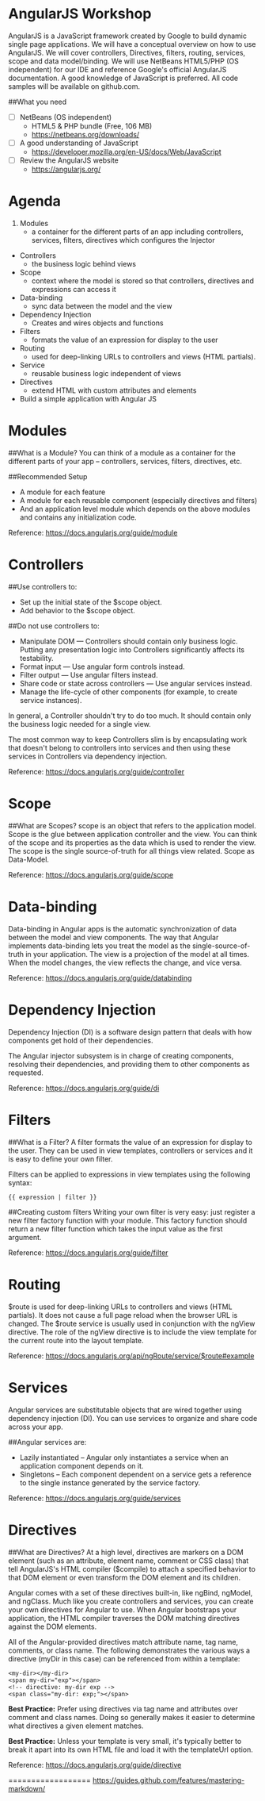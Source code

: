 AngularJS Workshop
==================

AngularJS is a JavaScript framework created by Google to build dynamic single page applications.  We will have a conceptual overview on how to use AngularJS.  We will cover controllers, Directives, filters, routing, services, scope and data model/binding. We will use NetBeans HTML5/PHP (OS independent)  for our IDE and reference Google's official AngularJS documentation. A good knowledge of JavaScript is preferred.  All code samples will be available on github.com.

##What you need

- [ ] NetBeans (OS independent)
	- HTML5 & PHP bundle (Free, 106 MB)
	- https://netbeans.org/downloads/
- [ ] A good understanding of JavaScript
	- https://developer.mozilla.org/en-US/docs/Web/JavaScript
- [ ] Review the AngularJS website
	- https://angularjs.org/

Agenda
==================

1. Modules 
	- a container for the different parts of an app including controllers, services, filters, directives which configures the Injector
- Controllers 
	- the business logic behind views
- Scope 
	- context where the model is stored so that controllers, directives and expressions can access it
- Data-binding 
	- sync data between the model and the view
- Dependency Injection 
	- Creates and wires objects and functions
- Filters 
	- formats the value of an expression for display to the user
- Routing 
	- used for deep-linking URLs to controllers and views (HTML partials).
- Service 
	- reusable business logic independent of views
- Directives 
	- extend HTML with custom attributes and elements
- Build a simple application with Angular JS


Modules
==================

##What is a Module?
You can think of a module as a container for the different parts of your app – controllers, services, filters, directives, etc.

##Recommended Setup
* A module for each feature
* A module for each reusable component (especially directives and filters)
* And an application level module which depends on the above modules and contains any initialization code.

Reference: 
https://docs.angularjs.org/guide/module



Controllers
==================

##Use controllers to:
* Set up the initial state of the $scope object.
* Add behavior to the $scope object.

##Do not use controllers to:
* Manipulate DOM — Controllers should contain only business logic. Putting any presentation logic into Controllers significantly affects its testability.
* Format input — Use angular form controls instead.
* Filter output — Use angular filters instead.
* Share code or state across controllers — Use angular services instead.
* Manage the life-cycle of other components (for example, to create service instances).

In general, a Controller shouldn't try to do too much. It should contain only the business logic needed for a single view.

The most common way to keep Controllers slim is by encapsulating work that doesn't belong to controllers into services and then using these services in Controllers via dependency injection. 

Reference: 
https://docs.angularjs.org/guide/controller


Scope 
==================

##What are Scopes?
scope is an object that refers to the application model. Scope is the glue between application controller and the view.  You can think of the scope and its properties as the data which is used to render the view. The scope is the single source-of-truth for all things view related. Scope as Data-Model.

Reference: 
https://docs.angularjs.org/guide/scope



Data-binding
==================

Data-binding in Angular apps is the automatic synchronization of data between the model and view components. The way that Angular implements data-binding lets you treat the model as the single-source-of-truth in your application. The view is a projection of the model at all times. When the model changes, the view reflects the change, and vice versa.

Reference: 
https://docs.angularjs.org/guide/databinding

Dependency Injection
==================
Dependency Injection (DI) is a software design pattern that deals with how components get hold of their dependencies.

The Angular injector subsystem is in charge of creating components, resolving their dependencies, and providing them to other components as requested.

Reference: 
https://docs.angularjs.org/guide/di


Filters
==================

##What is a Filter?
A filter formats the value of an expression for display to the user. They can be used in view templates, controllers or services and it is easy to define your own filter.

Filters can be applied to expressions in view templates using the following syntax:
```
{{ expression | filter }}
```

##Creating custom filters
Writing your own filter is very easy: just register a new filter factory function with your module. This factory function should return a new filter function which takes the input value as the first argument.

Reference: 
https://docs.angularjs.org/guide/filter


Routing
==================

$route is used for deep-linking URLs to controllers and views (HTML partials). It does not cause a full page reload when the browser URL is changed.  The $route service is usually used in conjunction with the ngView directive. The role of the ngView directive is to include the view template for the current route into the layout template.

Reference: 
https://docs.angularjs.org/api/ngRoute/service/$route#example


Services
==================
Angular services are substitutable objects that are wired together using dependency injection (DI). You can use services to organize and share code across your app.

##Angular services are:

- Lazily instantiated 
	– Angular only instantiates a service when an application component depends on it.
- Singletons 
	– Each component dependent on a service gets a reference to the single instance generated by the service factory.

Reference: 
https://docs.angularjs.org/guide/services



Directives
==================

##What are Directives?
At a high level, directives are markers on a DOM element (such as an attribute, element name, comment or CSS class) that tell AngularJS's HTML compiler ($compile) to attach a specified behavior to that DOM element or even transform the DOM element and its children.

Angular comes with a set of these directives built-in, like ngBind, ngModel, and ngClass. Much like you create controllers and services, you can create your own directives for Angular to use. When Angular bootstraps your application, the HTML compiler traverses the DOM matching directives against the DOM elements.

All of the Angular-provided directives match attribute name, tag name, comments, or class name. The following demonstrates the various ways a directive (myDir in this case) can be referenced from within a template:
```
<my-dir></my-dir>
<span my-dir="exp"></span>
<!-- directive: my-dir exp -->
<span class="my-dir: exp;"></span>
```

**Best Practice:** Prefer using directives via tag name and attributes over comment and class names. Doing so generally makes it easier to determine what directives a given element matches.

**Best Practice:** Unless your template is very small, it's typically better to break it apart into its own HTML file and load it with the templateUrl option.

Reference: 
https://docs.angularjs.org/guide/directive


==================
https://guides.github.com/features/mastering-markdown/
